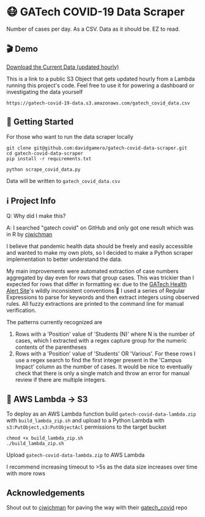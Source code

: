 # 😷 GATech COVID-19 Data Scraper
Number of cases per day. As a CSV. Data as it should be. EZ to read.
## 🎬 Demo

[Download the Current Data (updated hourly)](https://gatech-covid-19-data.s3.amazonaws.com/gatech_covid_data.csv)

This is a link to a public S3 Object that gets updated hourly from a Lambda running this project's code. Feel free to use it for powering a dashboard or investigating the data yourself
```
https://gatech-covid-19-data.s3.amazonaws.com/gatech_covid_data.csv
```

## 🏁 Getting Started
For those who want to run the data scraper locally

```
git clone git@github.com:davidgamero/gatech-covid-data-scraper.git
cd gatech-covid-data-scraper
pip install -r requirements.txt
```

```
python scrape_covid_data.py
```
Data will be written to `gatech_covid_data.csv`

## ℹ️ Project Info
Q: Why did I make this?

A: I searched "gatech covid" on GitHub and only got one result which was in R by [cjwichman](https://github.com/cjwichman/gatech_covid)

I believe that pandemic health data should be freely and easily accessible and wanted to make my own plots, so I decided to make a Python scraper implementation to better understand the data.

My main improvements were automated extraction of case numbers aggregated by day even for rows that group cases. This was trickier than I expected for rows that differ in formatting ex: due to the [GATech Health Alert Site](https://health.gatech.edu/coronavirus/health-alerts)'s wildly inconsistent conventions 🤢 I used a series of Regular Expressions to parse for keywords and then extract integers using observed rules. All fuzzy extractions are printed to the command line for manual verification.

The patterns currently recognized are 
1) Rows with a 'Position' value of 'Students (N)' where N is the number of cases, which I extracted with a regex capture group for the numeric contents of the parentheses
2) Rows with a 'Position' value of 'Students' OR 'Various'. For these rows I use a regex search to find the first integer present in the 'Campus Impact' column as the number of cases. It would be nice to eventually check that there is only a single match and throw an error for manual review if there are multiple integers.

## 💾 AWS Lambda -> S3
 To deploy as an AWS Lambda function build `gatech-covid-data-lambda.zip` with `build_lambda_zip.sh` and upload to a Python Lambda with `s3:PutObject,s3:PutObjectAcl` permissions to the target bucket
```
chmod +x build_lambda_zip.sh
./build_lambda_zip.sh
```

Upload `gatech-covid-data-lambda.zip` to AWS Lambda

I recommend increasing timeout to >5s as the data size increases over time with more rows

## Acknowledgements
Shout out to [cjwichman](https://github.com/cjwichman/gatech_covid) for paving the way with their [gatech_covid](https://github.com/cjwichman/gatech_covid) repo